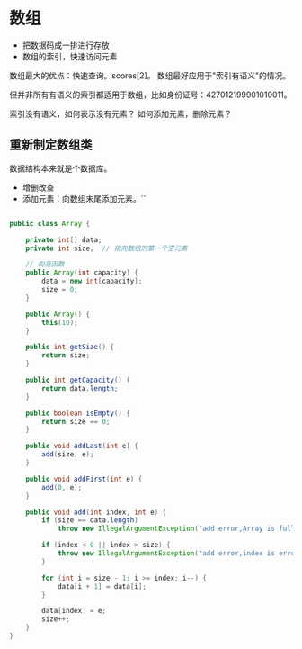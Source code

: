 # 数组

- 把数据码成一排进行存放
- 数组的索引，快速访问元素

数组最大的优点：快速查询。scores[2]。
数组最好应用于"索引有语义"的情况。

但并非所有有语义的索引都适用于数组，比如身份证号：427012199901010011。

索引没有语义，如何表示没有元素？
如何添加元素，删除元素？

## 重新制定数组类

数据结构本来就是个数据库。

- 增删改查
- 添加元素：向数组末尾添加元素。``

```java

public class Array {

    private int[] data;
    private int size;  // 指向数组的第一个空元素

    // 构造函数
    public Array(int capacity) {
        data = new int[capacity];
        size = 0;
    }

    public Array() {
        this(10);
    }

    public int getSize() {
        return size;
    }

    public int getCapacity() {
        return data.length;
    }

    public boolean isEmpty() {
        return size == 0;
    }

    public void addLast(int e) {
        add(size, e);
    }

    public void addFirst(int e) {
        add(0, e);
    }

    public void add(int index, int e) {
        if (size == data.length)
            throw new IllegalArgumentException("add error,Array is full");

        if (index < 0 || index > size) {
            throw new IllegalArgumentException("add error,index is error");
        }

        for (int i = size - 1; i >= index; i--) {
            data[i + 1] = data[i];
        }

        data[index] = e;
        size++;
    }
}
```

